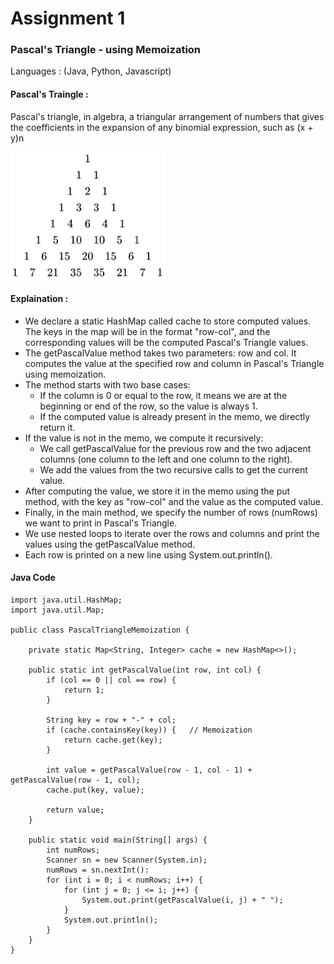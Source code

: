 # Assignment 1

### Pascal's Triangle - using Memoization
Languages : (Java, Python, Javascript)

#### Pascal's Traingle :
Pascal's triangle, in algebra, a triangular arrangement of numbers that gives the coefficients in the expansion of any binomial expression, such as (x + y)n

![image](https://github.com/nithishrcta/Telusko-10daychallenge/blob/274e7f4f7804c159b2b2aed1e564c1370f37896e/DAY1/download%20(1).png)

#### Explaination :
* We declare a static HashMap called cache to store computed values. The keys in the map will be in the format "row-col", and the corresponding values will be the computed Pascal's Triangle values.
* The getPascalValue method takes two parameters: row and col. It computes the value at the specified row and column in Pascal's Triangle using memoization.
* The method starts with two base cases:
    * If the column is 0 or equal to the row, it means we are at the beginning or end of the row, so the value is always 1.
    * If the computed value is already present in the memo, we directly return it.
* If the value is not in the memo, we compute it recursively:
    * We call getPascalValue for the previous row and the two adjacent columns (one column to the left and one column to the right).
    * We add the values from the two recursive calls to get the current value.
* After computing the value, we store it in the memo using the put method, with the key as "row-col" and the value as the computed value.
* Finally, in the main method, we specify the number of rows (numRows) we want to print in Pascal's Triangle.
* We use nested loops to iterate over the rows and columns and print the values using the getPascalValue method.
* Each row is printed on a new line using System.out.println().

#### Java Code 

```
import java.util.HashMap;
import java.util.Map;

public class PascalTriangleMemoization {

    private static Map<String, Integer> cache = new HashMap<>();

    public static int getPascalValue(int row, int col) {
        if (col == 0 || col == row) {
            return 1;
        }
        
        String key = row + "-" + col;
        if (cache.containsKey(key)) {   // Memoization
            return cache.get(key);
        }
        
        int value = getPascalValue(row - 1, col - 1) + getPascalValue(row - 1, col);
        cache.put(key, value);

        return value;
    }

    public static void main(String[] args) {
        int numRows;
        Scanner sn = new Scanner(System.in);
        numRows = sn.nextInt():
        for (int i = 0; i < numRows; i++) {
            for (int j = 0; j <= i; j++) {
                System.out.print(getPascalValue(i, j) + " ");
            }
            System.out.println();
        }
    }
}
```

